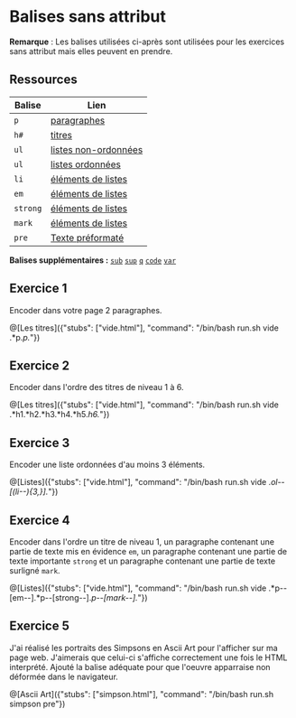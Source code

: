 # Balises sans attribut

**Remarque** : Les balises utilisées ci-après sont utilisées pour les exercices sans attribut mais elles peuvent en prendre.

## Ressources
|Balise|Lien|
|------|----|
|`p`|[paragraphes](https://www.w3schools.com/tags/tag_p.asp)|
|`h#`|[titres](https://www.w3schools.com/tags/tag_hn.asp)|
|`ul`|[listes non-ordonnées](https://www.w3schools.com/tags/tag_ul.asp)|
|`ul`|[listes ordonnées](https://www.w3schools.com/tags/tag_ol.asp)|
|`li`|[éléments de listes](https://www.w3schools.com/tags/tag_li.asp)|
|`em`|[éléments de listes](https://www.w3schools.com/tags/tag_em.asp)|
|`strong`|[éléments de listes](https://www.w3schools.com/tags/tag_strong.asp)|
|`mark`|[éléments de listes](https://www.w3schools.com/tags/tag_mark.asp)|
|`pre`|[Texte préformaté](https://www.w3schools.com/tags/tag_pre.asp)|

**Balises supplémentaires :**
[`sub`](https://www.w3schools.com/tags/tag_sub.asp) [`sup`](https://www.w3schools.com/tags/tag_sup.asp) [`q`](https://www.w3schools.com/tags/tag_q.asp) [`code`](https://www.w3schools.com/tags/tag_code.asp) [`var`](https://www.w3schools.com/tags/tag_var.asp)

## Exercice 1

Encoder dans votre page 2 paragraphes.

@[Les titres]({"stubs": ["vide.html"], "command": "/bin/bash run.sh vide .*p.*p.*"})

## Exercice 2

Encoder dans l'ordre des titres de niveau 1 à 6.

@[Les titres]({"stubs": ["vide.html"], "command": "/bin/bash run.sh vide .*h1.*h2.*h3.*h4.*h5.*h6.*"})


## Exercice 3

Encoder une liste ordonnées d'au moins 3 éléments.

@[Listes]({"stubs": ["vide.html"], "command": "/bin/bash run.sh vide .*ol--[(li--){3,}].*"})

## Exercice 4

Encoder dans l'ordre un titre de niveau 1, un paragraphe contenant une partie de texte mis en évidence `em`, un paragraphe contenant une partie de texte importante `strong` et un paragraphe contenant une partie de texte surligné `mark`.

@[Listes]({"stubs": ["vide.html"], "command": "/bin/bash run.sh vide .*p--[em--].*p--[strong--].*p--[mark--].*"})

## Exercice 5

J'ai réalisé les portraits des Simpsons en Ascii Art pour l'afficher sur ma page web. J'aimerais que celui-ci s'affiche correctement une fois le HTML interprété. Ajouté la balise adéquate pour que l'oeuvre apparraise non déformée dans le navigateur.

@[Ascii Art]({"stubs": ["simpson.html"], "command": "/bin/bash run.sh simpson pre"})